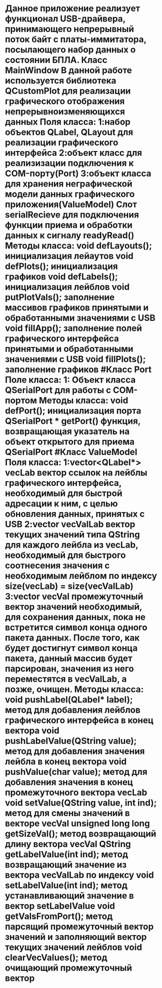 
Данное приложение реализует функционал USB-драйвера, принимающего непрерывный поток байт с платы-иммитатора, посылающего набор данных о состоянии БПЛА.
Класс MainWindow
В данной работе используется библиотека QCustomPlot для реализации графического отображения непрерывноизменяющихся данных
Поля класса:
 1:набор объектов QLabel, QLayout для реализации графического интерфейса
 2:объект класс для реализизации подключения к COM-порту(Port)
 3:объект класса для хранения неграфической модели данных графического приложения(ValueModel)
Слот serialRecieve для подключения функции приема и обработки данных к сигналу readyRead()
Методы класса:
void defLayouts();  инициализация лейаутов
void defPlots();    инициализация графиков
void defLabels();   инициализация лейблов
void putPlotVals(); заполнение массивов графиков принятыми и обработанными значениями с USB
void fillApp();     заполнение полей графического интерфейса принятыми и обработанными значениями с USB
void fillPlots();   заполнение графиков
#Класс Port
Поле класса:
1: Объект класса QSerialPort для работы с COM-портом
Методы класса:
void defPort();    инициализация порта
QSerialPort  *  getPort()   функция, возвращающая указатель на объект открытого для приема QSerialPort
#Класс ValueModel
Поля класса:
1:vector<QLabel*> vecLab        вектор ссылок на лейблы графического интерфейса, необходимый для быстрой адресации к ним, с целью обновления данных, принятых с USB
2:vector<QString> vecValLab     вектор текущих значений типа QString для каждого лейбла из vecLab, необходимый для быстрого соотнесения значения с необходимым лейблом по индексу size(vecLab) = size(vecValLab)
3:vector<char> vecVal           промежуточный вектор значений необходимый, для сохранения данных, пока не встретится символ конца одного пакета данных. После того, как будет достигнут символ конца пакета, данный массив будет парсирован, значения из него переместятся в vecValLab, а позже, очищен.
Методы класса:
void pushLabel(QLabel* label);  метод для добавления лейблов графического интерфейса в конец вектора
void pushLabelValue(QString value); метод для добавления значения лейбла в конец вектора
void pushValue(char value);         метод для добавления значения в конец промежуточного вектора vecLab
void setValue(QString value, int ind);  метод для смены значений в векторе vecVal
unsigned long long getSizeVal();        метод возвращающий длину вектора vecVal
QString getLabelValue(int ind);         метод возвращающий значение из вектора vecValLab по индексу
void setLabelValue(int ind);            метод устанавливающий значение в вектор setLabelValue 
void getValsFromPort();                 метод парсящий промежуточный вектор значений и заполняющий вектор текущих значений лейблов
void clearVecValues();                  метод очищающий промежуточный вектор
=
